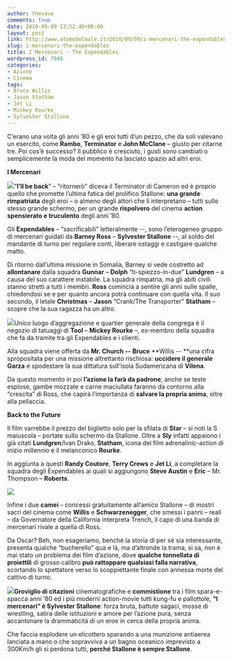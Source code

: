 ```yaml
---
author: thesave
comments: true
date: 2010-09-09 13:52:40+00:00
layout: post
link: http://www.atomodelmale.it/2010/09/09/i-mercenari-the-expendables/
slug: i-mercenari-the-expendables
title: I Mercenari - The Expendables
wordpress_id: 7948
categories:
- Azione
- Cinema
tags:
- Bruce Willis
- Jason Statham
- Jet Li
- Mickey Rourke
- Sylvester Stallone
---
```


C’erano una volta gli anni ’80 e gli eroi tutti d’un pezzo, che da soli valevano un esercito, come **Rambo**, **Terminator** e **John McClane** – giusto per citarne tre. Poi cos’è successo? Il pubblico è cresciuto, i gusti sono cambiati o semplicemente la moda del momento ha lasciato spazio ad altri eroi.

**I Mercenari**

![](http://www.atomodelmale.it/wp-content/uploads/2010/09/Expendables-300x192.jpg)“**I’ll be back**” – “ritornerò” diceva il Terminator di Cameron ed è proprio quello che promette l’ultima fatica del prolifico Stallone: **una grande rimpatriata** degli eroi – o almeno degli attori che li interpretano – tutti sullo stesso grande schermo, per un grande **rispolvero** del cinema **action spensierato e truculento** degli anni ’80.

Gli **Expendables** – “sacrificabili” letteralmente --, sono l’eterogeneo gruppo di mercenari guidati da **Barney Ross** – **Sylvester Stallone** --, al soldo del mandante di turno per regolare conti, liberare ostaggi e castigare qualche matto.<!-- more -->

Di ritorno dall’ultima missione in Somalia, Barney si vede costretto ad **allontanare** dalla squadra **Gunnar** – **Dolph** “ti-spiezzo-in-due” **Lundgren** – a causa del suo carattere instabile. La squadra rimpatria, ma gli abiti civili stanno stretti a tutti i membri. **Ross** comincia a sentire gli anni sulle spalle, chiedendosi se e per quanto ancora potrà continuare con quella vita. Il suo secondo, il letale **Christmas** – **Jason** “Crank/The Transporter” **Statham** – scopre che la sua ragazza ha un altro.

![](http://www.atomodelmale.it/wp-content/uploads/2010/09/Expendables1-300x199.jpg)Unico luogo d’aggregazione e quartier generale della congrega è il negozio di tatuaggi di **Tool** – **Mickey Rourke** –, ex-membro della squadra che fa da tramite tra gli Expendables e i clienti.

Alla squadra viene offerta da **Mr. Church --** **Bruce** **Willis -- **una cifra spropositata per una missione altrettanto rischiosa: **uccidere il generale Garza** e spodestare la sua dittatura sull’isola Sudamericana di **Vilena**.

Da questo momento in poi **l’azione la farà da padrone**, anche se teste esplose, gambe mozzate e carne maciullata faranno da contorno alla “crescita” di Ross, che capirà l’importanza di **salvare la propria anima**, oltre alla pellaccia.

**Back to the Future**

Il film varrebbe il prezzo del biglietto solo per la sfilata di **Star** – si noti la S maiuscola – portate sullo schermo da Stallone. Oltre a **Sly** infatti appaiono i già citati **Lundgren**/Ivan Drako, **Statham**, icona dei film adrenalinic-action di inizio millennio e il melanconico **Rourke**.

In aggiunta a questi **Randy Coutore**, **Terry Crews** e **Jet Li**, a completare la squadra degli Expendables ai quali si aggiungono **Steve Austin** e **Eric** – Mr. Thompson – **Roberts**.

![](http://www.atomodelmale.it/wp-content/uploads/2010/09/WillisSlySchwarzy-300x211.jpg)

Infine i due **camei** – concessi gratuitamente all’amico Stallone – di mostri sacri del cinema come **Willis** e **Schwarzenegger**, che smessi i panni – reali – da Governatore della California interpreta Trench, il capo di una banda di mercenari rivale a quella di Ross.

Da Oscar? Beh, non esageriamo, benché la storia di per sé sia interessante, presenta qualche “bucherello” qua e là, ma d’altronde la trama, si sa, non è mai stato un problema dei film d’azione, dove **qualche tonnellata di proiettili** di grosso calibro **può rattoppare qualsiasi falla narrativa**, scortando lo spettatore verso lo scoppiettante finale con annessa morte del cattivo di turno.

**![](http://www.atomodelmale.it/wp-content/uploads/2010/09/Sly-281x300.jpg)Groviglio di citazioni** cinematografiche e **commistione** tra i film spara-e-spacca anni ’80 ed i più moderni action-movie tutti kung-fu e pallottole, **“I mercenari” è Sylvester Stallone**: forza bruta, battute sagaci, mosse di wrestling, satira delle istituzioni e amore per l’azione pura, senza accantonare la drammaticità di un eroe in cerca della propria anima.

Che faccia esplodere un elicottero sparando a una munizione antiaerea lanciata a mano o che sopravviva a un bagno oceanico imprevisto a 300Km/h gli si perdona tutti, **perché Stallone è sempre Stallone**.
